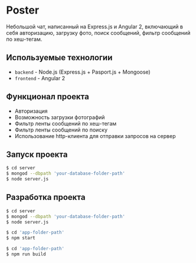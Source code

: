 # Poster

Небольшой чат, написанный на Express.js и Angular 2, включающий в себя авторизацию, загрузку фото, поиск сообщений, фильтр сообщений по хеш-тегам.

## Используемые технологии

- `backend` - Node.js (Express.js + Pasport.js + Mongoose)
- `frontend` - Angular 2

## Функционал проекта

- Авторизация
- Возможность загрузки фотографий
- Фильтр ленты сообщений по хеш-тегам
- Фильтр ленты сообщений по поиску
- Использование http-клиента для отправки запросов на сервер

## Запуск проекта

``` sh
$ cd server
$ mongod --dbpath 'your-database-folder-path'
$ node server.js
```

## Разработка проекта

``` sh
$ cd server
$ mongod --dbpath 'your-database-folder-path'
$ node server.js
```

``` sh
$ cd 'app-folder-path'
$ npm start
```

``` sh
$ cd 'app-folder-path'
$ npm run build
```